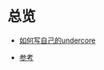 # 总览

- [如何写自己的undercore](./如何写自己的undercore)

- [参考](https://zxpsuper.github.io/advanced_front_end/book/plugin/underscore.html)